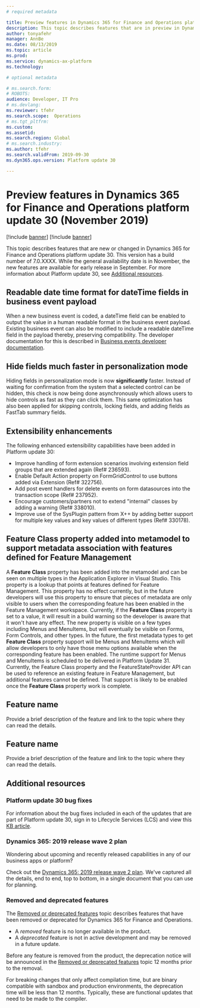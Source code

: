 ```yaml
---
# required metadata

title: Preview features in Dynamics 365 for Finance and Operations platform update 30 (November 2019)
description: This topic describes features that are in preview in Dynamics 365 for Finance and Operations platform update 30. 
author: tonyafehr
manager: AnnBe
ms.date: 08/13/2019
ms.topic: article
ms.prod: 
ms.service: dynamics-ax-platform
ms.technology: 

# optional metadata

# ms.search.form: 
# ROBOTS: 
audience: Developer, IT Pro
# ms.devlang: 
ms.reviewer: tfehr
ms.search.scope:  Operations
# ms.tgt_pltfrm: 
ms.custom: 
ms.assetid:
ms.search.region: Global
# ms.search.industry: 
ms.author: tfehr
ms.search.validFrom: 2019-09-30
ms.dyn365.ops.version: Platform update 30

---
```

# Preview features in Dynamics 365 for Finance and Operations platform update 30 (November 2019)

[!include [banner](../includes/banner.md)]
[!include [banner](../includes/preview-banner.md)]

This topic describes features that are new or changed in Dynamics 365 for Finance and Operations platform update 30. This version has a build number of 7.0.XXXX. While the general availability date is in November, the new features are available for early release in September. For more information about Platform update 30, see [Additional resources](whats-new-platform-update-28.md#additional-resources).

## Readable date time format for dateTime fields in business event payload
When a new business event is coded, a dateTime field can be enabled to output the value in a human readable format in the business event payload. Existing business event can also be modified to include a readable dateTime field in the payload thereby, preserving compatibility. The developer documentation for this is described in [Business events developer documentation](https://docs.microsoft.com/en-us/dynamics365/unified-operations/dev-itpro/business-events/business-events-dev-doc).

## Hide fields much faster in personalization mode
Hiding fields in personalization mode is now **significantly** faster. Instead of waiting for confirmation from the system that a selected control can be hidden, this check is now being done asynchronously which allows users to hide controls as fast as they can click them. This same optimization has also been applied for skipping controls, locking fields, and adding fields as FastTab summary fields.   

## Extensibility enhancements
The following enhanced extensibility capabilities have been added in Platform update 30:

- Improve handling of form extension scenarios involving extension field groups that are extended again (Ref# 236593).
- Enable Default Action property on FormGridControl to use buttons added via Extension (Ref# 322756).
- Add post event handlers for delete events on form datasources into the transaction scope (Ref# 237952).
- Encourage customers/partners not to extend "internal" classes by adding a warning (Ref# 338010).
- Improve use of the SysPlugin pattern from X++ by adding better support for multiple key values and key values of different types (Ref# 330178).

## Feature Class property added into metamodel to support metadata association with features defined for Feature Management
A **Feature Class** property has been added into the metamodel and can be seen on multiple types in the Application Explorer in Visual Studio. This property is a lookup that points at features defined for Feature Management. This property has no effect currently, but in the future developers will use this property to ensure that pieces of metadata are only visible to users when the corresponding feature has been enabled in the Feature Management workspace. Currently, if the **Feature Class** property is set to a value, it will result in a build warning so the developer is aware that it won't have any effect. The new property is visible on a few types including Menus and MenuItems, but will eventually be visible on Forms, Form Controls, and other types.
In the future, the first metadata types to get **Feature Class** property support will be Menus and MenuItems which will allow developers to only have those menu options available when the corresponding feature has been enabled. The runtime support for Menus and MenuItems is scheduled to be delivered in Platform Update 31.
Currently, the Feature Class property and the FeatureStateProvider API can be used to reference an existing feature in Feature Management, but additional features cannot be defined. That support is likely to be enabled once the **Feature Class** property work is complete. 

## Feature name
Provide a brief description of the feature and link to the topic where they can read the details.

## Feature name
Provide a brief description of the feature and link to the topic where they can read the details.

## Additional resources

### Platform update 30 bug fixes
For information about the bug fixes included in each of the updates that are part of Platform update 30, sign in to Lifecycle Services (LCS) and view this [KB article](https://fix.lcs.dynamics.com).

### Dynamics 365: 2019 release wave 2 plan
Wondering about upcoming and recently released capabilities in any of our business apps or platform?

Check out the [Dynamics 365: 2019 release wave 2 plan](https://docs.microsoft.com/dynamics365-release-plan/2019wave2/). We've captured all the details, end to end, top to bottom, in a single document that you can use for planning.

### Removed and deprecated features
The [Removed or deprecated features](../../dev-itpro/migration-upgrade/deprecated-features.md) topic describes features that have been removed or deprecated for Dynamics 365 for Finance and Operations.

- A *removed* feature is no longer available in the product.
- A *deprecated* feature is not in active development and may be removed in a future update.

Before any feature is removed from the product, the deprecation notice will be announced in the [Removed or deprecated features](../../dev-itpro/migration-upgrade/deprecated-features.md) topic 12 months prior to the removal.

For breaking changes that only affect compilation time, but are binary compatible with sandbox and production environments, the deprecation time will be less than 12 months. Typically, these are functional updates that need to be made to the compiler.
